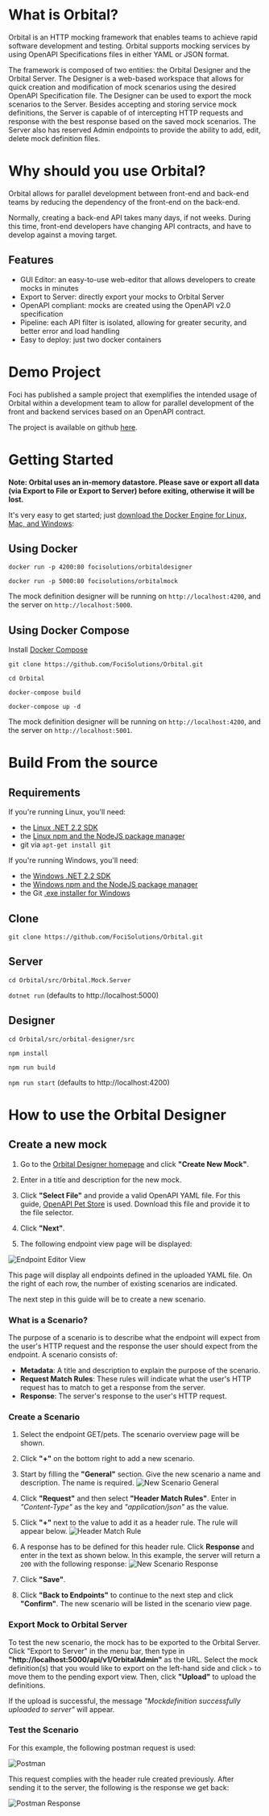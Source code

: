 # What is Orbital?

Orbital is an HTTP mocking framework that enables teams to achieve rapid software development and testing. Orbital supports mocking services by using OpenAPI Specifications files in either YAML or JSON format.

The framework is composed of two entities: the Orbital Designer and the Orbital Server. The Designer is a web-based workspace that allows for quick creation and modification of mock scenarios using the desired OpenAPI Specification file. The Designer can be used to export the mock scenarios to the Server. Besides accepting and storing service mock definitions, the Server is capable of of intercepting HTTP requests and response with the best response based on the saved mock scenarios. The Server also has reserved Admin endpoints to provide the ability to add, edit, delete mock definition files.

# Why should you use Orbital?

Orbital allows for parallel development between front-end and back-end teams by reducing the dependency of the front-end on the back-end.

Normally, creating a back-end API takes many days, if not weeks. During this time, front-end developers have changing API contracts, and have to develop against a moving target.

## Features

- GUI Editor: an easy-to-use web-editor that allows developers to create mocks in minutes
- Export to Server: directly export your mocks to Orbital Server
- OpenAPI compliant: mocks are created using the OpenAPI v2.0 specification
- Pipeline: each API filter is isolated, allowing for greater security, and better error and load handling
- Easy to deploy: just two docker containers

# Demo Project

Foci has published a sample project that exemplifies the intended usage of Orbital within a development team to allow for parallel development of the front and backend services based on an OpenAPI contract.

The project is available on github [here](https://github.com/FociSolutions/Orbital-Demo).

# Getting Started

**Note: Orbital uses an in-memory datastore. Please save or export all data (via Export to File or Export to Server) before exiting, otherwise it will be lost.**

It's very easy to get started; just [download the Docker Engine for Linux, Mac, and Windows](https://hub.docker.com/?overlay=onboarding):

## Using Docker

`docker run -p 4200:80 focisolutions/orbitaldesigner`

`docker run -p 5000:80 focisolutions/orbitalmock`

The mock definition designer will be running on `http://localhost:4200`, and the server on `http://localhost:5000`.

## Using Docker Compose

Install [Docker Compose](https://docs.docker.com/compose/install/)

`git clone https://github.com/FociSolutions/Orbital.git`

`cd Orbital`

`docker-compose build`

`docker-compose up -d`

The mock definition designer will be running on `http://localhost:4200`, and the server on `http://localhost:5001`.

# Build From the source

## Requirements

If you're running Linux, you'll need:

- the [Linux .NET 2.2 SDK](https://docs.microsoft.com/dotnet/core/install/linux-package-managers)
- the [Linux npm and the NodeJS package manager](https://nodejs.org/en/download/package-manager/)
- git via `apt-get install git`

If you're running Windows, you'll need:

- the [Windows .NET 2.2 SDK](https://dotnet.microsoft.com/download/dotnet-core/thank-you/sdk-2.2.100-windows-x64-installer)
- the [Windows npm and the NodeJS package manager](https://nodejs.org/en/download/)
- the Git [.exe installer for Windows](https://git-scm.com/download/win)

## Clone

`git clone https://github.com/FociSolutions/Orbital.git`

## Server

`cd Orbital/src/Orbital.Mock.Server`

`dotnet run` (defaults to http://localhost:5000)

## Designer

`cd Orbital/src/orbital-designer/src`

`npm install`

`npm run build`

`npm run start` (defaults to http://localhost:4200)

# How to use the Orbital Designer

## Create a new mock

1. Go to the [Orbital Designer homepage](http://localhost:4200) and click **"Create New Mock"**.

2. Enter in a title and description for the new mock.

3. Click **"Select File"** and provide a valid OpenAPI YAML file. For this guide, [OpenAPI Pet Store](https://github.com/OAI/OpenAPI-Specification/blob/master/examples/v2.0/yaml/petstore.yaml) is used. Download this file and provide it to the file selector.

4. Click **"Next"**.

5. The following endpoint view page will be displayed:

![Endpoint Editor View](/readme_images/endpointoverview.png)

This page will display all endpoints defined in the uploaded YAML file. On the right of each row, the number of existing scenarios are indicated.

The next step in this guide will be to create a new scenario.

### What is a Scenario?

The purpose of a scenario is to describe what the endpoint will expect from the user's HTTP request and the response the user should expect from the endpoint. A scenario consists of:

- **Metadata**: A title and description to explain the purpose of the scenario.
- **Request Match Rules**: These rules will indicate what the user's HTTP request has to match to get a response from the server.
- **Response**: The server's response to the user's HTTP request.

### Create a Scenario

1. Select the endpoint GET/pets. The scenario overview page will be shown.

2. Click **"+"** on the bottom right to add a new scenario.

3. Start by filling the **"General"** section. Give the new scenario a name and description. The name is required.
   ![New Scenario General](/readme_images/newScenarioGeneral.png)

4. Click **"Request"** and then select **"Header Match Rules"**. Enter in _"Content-Type"_ as the key and _"application/json"_ as the value.

5. Click **"+"** next to the value to add it as a header rule. The rule will appear below.
   ![Header Match Rule](/readme_images/headerMatchRule.png)

6. A response has to be defined for this header rule. Click **Response** and enter in the text as shown below. In this example, the server will return a `200` with the following response:
   ![New Scenario Response](/readme_images/newScenarioResponse.png)

7. Click **"Save"**.

8. Click **"Back to Endpoints"** to continue to the next step and click **"Confirm"**. The new scenario will be listed in the scenario view page.

### Export Mock to Orbital Server

To test the new scenario, the mock has to be exported to the Orbital Server. Click "Export to Server" in the menu bar, then type in **"http://localhost:5000/api/v1/OrbitalAdmin"** as the URL. Select the mock definition(s) that you would like to export on the left-hand side and click `>` to move them to the pending export view. Then, click **"Upload"** to upload the definitions.

If the upload is successful, the message _"Mockdefinition successfully uploaded to server"_ will appear.

### Test the Scenario

For this example, the following postman request is used:

![Postman](/readme_images/postmanRequest.png)

This request complies with the header rule created previously. After sending it to the server, the following is the response we get back:

![Postman Response](/readme_images/postmanResponse.png)
